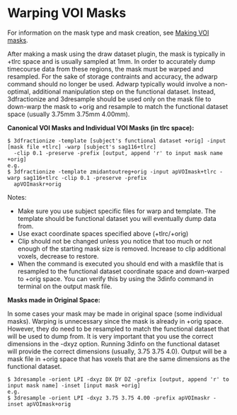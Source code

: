 # Warping VOI Masks

For information on the mask type and mask creation, see [Making VOI masks](making-voi-masks.md).

After making a mask using the draw dataset plugin, the mask is typically in +tlrc space and is usually sampled at 1mm. In order to accurately dump timecourse data from these regions, the mask must be warped and resampled. For the sake of storage contraints and accuracy, the adwarp command should no longer be used. Adwarp typically would involve a non-optimal, additional manipulation step on the functional dataset. Instead, 3dfractionize and 3dresample should be used only on the mask file to down-warp the mask to +orig and resample to match the functional dataset space (usually 3.75mm 3.75mm 4.00mm).

__Canonical VOI Masks and Individual VOI Masks (in tlrc space):__

```
$ 3dfractionize -template [subject's functional dataset +orig] -input [mask file +tlrc] -warp [subject's sag116+tlrc] 
  -clip 0.1 -preserve -prefix [output, append 'r' to input mask name +orig]
e.g.
$ 3dfractionize -template zmidantoutreg+orig -input apVOImask+tlrc -warp sag116+tlrc -clip 0.1 -preserve -prefix    
  apVOImaskr+orig
```
Notes:
  - Make sure you use subject specific files for warp and template. The template should be functional dataset you will eventually dump data from.
  - Use exact coordinate spaces specified above (+tlrc/+orig)
  - Clip should not be changed unless you notice that too much or not enough of the starting mask size is removed. Increase to clip additional voxels, decrease to restore.
  - When the command is executed you should end with a maskfile that is resampled to the functional dataset coordinate space and down-warped to +orig space. You can verify this by using the 3dinfo command in terminal on the output mask file.
  
__Masks made in Original Space:__

In some cases your mask may be made in original space (some individual masks). Warping is unnecessary since the mask is already in +orig space. However, they do need to be resampled to match the functional dataset that will be used to dump from. It is very important that you use the correct dimensions in the -dxyz option. Running 3dinfo on the functional dataset will provide the correct dimensions (usually, 3.75 3.75 4.0). Output will be a mask file in +orig space that has voxels that are the same dimensions as the functional dataset.

```
$ 3dresample -orient LPI -dxyz DX DY DZ -prefix [output, append 'r' to input mask name] -inset [input mask +orig]
e.g.
$ 3dresample -orient LPI -dxyz 3.75 3.75 4.00 -prefix apVOImaskr -inset apVOImask+orig
```
